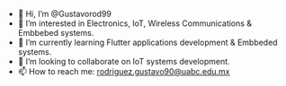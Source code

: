 - 👋 Hi, I’m @Gustavorod99
- 👀 I’m interested in Electronics, IoT, Wireless Communications & Embbebed systems.
- 🌱 I’m currently learning Flutter applications development & Embbeded systems.
- 💞️ I’m looking to collaborate on IoT systems development.
- 📫 How to reach me: rodriguez.gustavo90@uabc.edu.mx

<!---
Gustavorod99/Gustavorod99 is a ✨ special ✨ repository because its `README.md` (this file) appears on your GitHub profile.
You can click the Preview link to take a look at your changes.
--->
